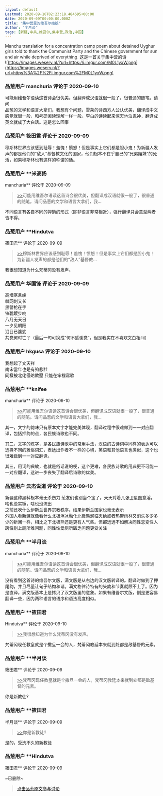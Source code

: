```yaml
---
layout: default
Lastmod: 2020-09-10T02:23:18.484695+00:00
date: 2020-09-09T00:00:00.000Z
title: "集中营里的维吾尔姑娘"
author: "半月谈"
tags: [新疆,中共,维吾尔,集中营,政治,中国]
---
```


Manchu translation for a concentration camp poem about detained Uyghur girls told to thank the Communist Party and the Chinese government for sun and air while deprived of everything. 这是一首关于集中营的诗  
![https://images.weserv.nl/?url=https://i.imgur.com/M0L1yxW.png](https://images.weserv.nl/?url=https%3A%2F%2Fi.imgur.com%2FM0L1yxW.png)

            
### 品葱用户 **manchuria** 评论于 2020-09-10
        
可能用维吾尔语读这首诗会很优美，但翻译成汉语就很一般了，很普通的随笔。请问  
品葱的文学和语言大拿们，我想有个问题，雪莱的诗西方人公认优美，翻译成中文感觉就很一般，和考研阅读理解一样一般。李白的诗读起来惊天地泣鬼神，翻译成英文就成了大白话。这是怎么回事
        


            
### 品葱用户 **筱田君** 评论于 2020-09-09
        
穆斯林世界应该感到耻辱！羞愧！愤怒！但是事实上它们都是胆小鬼！为新疆人发声的都是他们的“敌人”基督教文化的国家，他们根本不在乎自己的“兄弟姐妹”的死活，如果穆斯林也有这样的称谓的话。
        


            
### 品葱用户 **米高扬 
manchuria** 评论于 2020-09-09
        
> [\>>]( "/article/item_id-493094#")可能用维吾尔语读这首诗会很优美，但翻译成汉语就很一般了，很普通的随笔。请问品葱的文学和语言大拿们，我...

  
  
不同语言有各自不同的押韵的形式（除非语言非常相近），强行翻译只会意型两者皆不得。
        


            
### 品葱用户 **Hindutva 
筱田君** 评论于 2020-09-09
        
> [\>>]( "/article/item_id-493096#")穆斯林世界应该感到耻辱！羞愧！愤怒！但是事实上它们都是胆小鬼！为新疆人发声的都是他们的“敌人”基督教...

  
我很想知道为什么梵蒂冈没有发声。
        


            
### 品葱用户 **华国锋** 评论于 2020-09-09
        
高墙寒且峻  
棘网刺又长  
黑警枪在手  
铁靴踱步响  
八月无天日  
一夕见朝阳  
泪目已婆娑  
共党何时亡？（最后一句可换成”何不感谢党”，但是我实在不喜欢文白相间）
        


            
### 品葱用户 **hkgusa** 评论于 2020-09-10
        
我想起了文天祥  
南宋當年也是有夠悲壯  
同樣被北佬侵略欺壓 只能在牢裡寫歌
        


            
### 品葱用户 **knifee 
manchuria** 评论于 2020-09-10
        
> [\>>]( "/article/item_id-493094#")可能用维吾尔语读这首诗会很优美，但翻译成汉语就很一般了，很普通的随笔。请问品葱的文学和语言大拿们，我...

  
  
其一，文字的韵味只有原本文字才能完美体现，翻译过程中很难做到一一对应翻译，包括押韵的点，各民族诗歌也不同。  
  
其二，文字的炼字，是各民族诗歌中的常用手法，汉语的古诗词中同样的表达可以选择不同的雅俗词汇，表达出作者不一样的心境，英语和其他语言也类似，这个也很难做到一一对应翻译。  
  
其三，用词的典故，也就是俗话说的梗，这个更难，各民族诗歌的用典更不可能一一对应翻译，这进一步丧失了翻译后诗歌的优美。
        


            
### 品葱用户 **云杰说道** 评论于 2020-09-10
        
新疆这种黑料根本毫无杀伤力 葱友们也别当个宝了，天天对着几张卫星图意淫，啥也没实锤，啥也没流出  
之前还吹什么伊斯兰世界宗教秩序，结果伊斯兰国家也毫无表示  
外国人看新疆就像看什么北极浮冰融化北极熊濒临灭绝或者热带雨林又消失多少多少的新闻一样，相比之下北极熊还是更有人气些。但都远远不如解决同性恋变性人跨性别上厕所难问题，同性性爱厕所匮乏问题更受关注
        


            
### 品葱用户 **半月谈 
manchuria** 评论于 2020-09-10
        
> [\>>]( "/article/item_id-493094#")可能用维吾尔语读这首诗会很优美，但翻译成汉语就很一般了，很普通的随笔。请问品葱的文学和语言大拿们，我...

  
  
没有看到这首诗的维吾尔文版，满文版是从右边的汉文版转译的。翻译时做到了押尾韵，并且尽量让句子结构和谐。满文格律诗特有的头韵和节奏就顾不上了。因为是直译，满文版基本上是拷贝了汉文版里的意象。如果有维吾尔文版，倒是更容易翻译一些，因为两种语言的语序和语法高度相似。
        


            
### 品葱用户 **筱田君 
Hindutva** 评论于 2020-09-10
        
> [\>>]( "/article/item_id-493104#")我很想知道为什么梵蒂冈没有发声。

  
  
梵蒂冈现任教皇就是个撒旦一会的人，梵蒂冈教廷本来就到处都是敌基督的元素。
        


            
### 品葱用户 **半月谈 
筱田君** 评论于 2020-09-09
        
> [\>>]( "/article/item_id-493194#")梵蒂冈现任教皇就是个撒旦一会的人，梵蒂冈教廷本来就到处都是敌基督的元素。

  
  
你是新教徒?
        


            
### 品葱用户 **筱田君 
半月谈** 评论于 2020-09-09
        
> [\>>]( "/article/item_id-493195#")你是新教徒?

  
  
是的，受洗不久的新教徒
        


            
### 品葱用户 **Hindutva 
筱田君** 评论于 2020-09-09
        
~已删除~
        






> [点击品葱原文参与讨论](https://pincong.rocks/article/23924)

